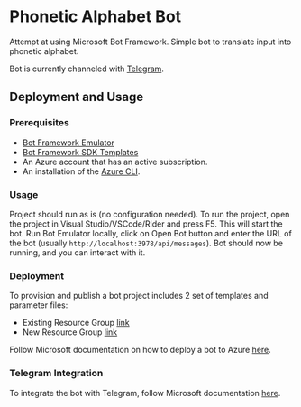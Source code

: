 # Phonetic Alphabet Bot
Attempt at using Microsoft Bot Framework. Simple bot to translate input into phonetic alphabet.

Bot is currently channeled with [Telegram](https://t.me/phonetic_aplha_bot).

## Deployment and Usage

### Prerequisites
* [Bot Framework Emulator](https://github.com/microsoft/BotFramework-Emulator/blob/master/README.md)
* [Bot Framework SDK Templates](https://marketplace.visualstudio.com/items?itemName=BotBuilder.botbuilderv4)
* An Azure account that has an active subscription.
* An installation of the [Azure CLI](https://learn.microsoft.com/en-us/cli/azure/install-azure-cli).

### Usage

Project should run as is (no configuration needed). To run the project, open the project in Visual Studio/VSCode/Rider and press F5. This will start the bot.
Run Bot Emulator locally, click on Open Bot button and enter the URL of the bot (usually `http://localhost:3978/api/messages`). Bot should now be running, and you can interact with it.

### Deployment

To provision and publish a bot project includes 2 set of templates and parameter files:
* Existing Resource Group [link](https://github.com/code-nerd-llc/phonetic-bot-lab/tree/master/Deployment/Templates/DeployUseExistResourceGroup)
* New Resource Group [link](https://github.com/code-nerd-llc/phonetic-bot-lab/tree/master/Deployment/Templates/DeployWithNewResourceGroup)

Follow Microsoft documentation on how to deploy a bot to Azure [here](https://learn.microsoft.com/en-us/azure/bot-service/provision-and-publish-a-bot?view=azure-bot-service-4.0&tabs=userassigned%2Ccsharp#plan-your-deployment).


### Telegram Integration

To integrate the bot with Telegram, follow Microsoft documentation [here](https://learn.microsoft.com/en-us/azure/bot-service/bot-service-channel-connect-telegram?view=azure-bot-service-4.0).